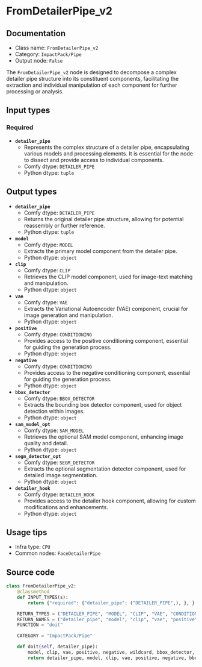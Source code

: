 # FromDetailerPipe_v2
## Documentation
- Class name: `FromDetailerPipe_v2`
- Category: `ImpactPack/Pipe`
- Output node: `False`

The `FromDetailerPipe_v2` node is designed to decompose a complex detailer pipe structure into its constituent components, facilitating the extraction and individual manipulation of each component for further processing or analysis.
## Input types
### Required
- **`detailer_pipe`**
    - Represents the complex structure of a detailer pipe, encapsulating various models and processing elements. It is essential for the node to dissect and provide access to individual components.
    - Comfy dtype: `DETAILER_PIPE`
    - Python dtype: `tuple`
## Output types
- **`detailer_pipe`**
    - Comfy dtype: `DETAILER_PIPE`
    - Returns the original detailer pipe structure, allowing for potential reassembly or further reference.
    - Python dtype: `tuple`
- **`model`**
    - Comfy dtype: `MODEL`
    - Extracts the primary model component from the detailer pipe.
    - Python dtype: `object`
- **`clip`**
    - Comfy dtype: `CLIP`
    - Retrieves the CLIP model component, used for image-text matching and manipulation.
    - Python dtype: `object`
- **`vae`**
    - Comfy dtype: `VAE`
    - Extracts the Variational Autoencoder (VAE) component, crucial for image generation and manipulation.
    - Python dtype: `object`
- **`positive`**
    - Comfy dtype: `CONDITIONING`
    - Provides access to the positive conditioning component, essential for guiding the generation process.
    - Python dtype: `object`
- **`negative`**
    - Comfy dtype: `CONDITIONING`
    - Provides access to the negative conditioning component, essential for guiding the generation process.
    - Python dtype: `object`
- **`bbox_detector`**
    - Comfy dtype: `BBOX_DETECTOR`
    - Extracts the bounding box detector component, used for object detection within images.
    - Python dtype: `object`
- **`sam_model_opt`**
    - Comfy dtype: `SAM_MODEL`
    - Retrieves the optional SAM model component, enhancing image quality and detail.
    - Python dtype: `object`
- **`segm_detector_opt`**
    - Comfy dtype: `SEGM_DETECTOR`
    - Extracts the optional segmentation detector component, used for detailed image segmentation.
    - Python dtype: `object`
- **`detailer_hook`**
    - Comfy dtype: `DETAILER_HOOK`
    - Provides access to the detailer hook component, allowing for custom modifications and enhancements.
    - Python dtype: `object`
## Usage tips
- Infra type: `CPU`
- Common nodes: `FaceDetailerPipe`


## Source code
```python
class FromDetailerPipe_v2:
    @classmethod
    def INPUT_TYPES(s):
        return {"required": {"detailer_pipe": ("DETAILER_PIPE",), }, }

    RETURN_TYPES = ("DETAILER_PIPE", "MODEL", "CLIP", "VAE", "CONDITIONING", "CONDITIONING", "BBOX_DETECTOR", "SAM_MODEL", "SEGM_DETECTOR", "DETAILER_HOOK")
    RETURN_NAMES = ("detailer_pipe", "model", "clip", "vae", "positive", "negative", "bbox_detector", "sam_model_opt", "segm_detector_opt", "detailer_hook")
    FUNCTION = "doit"

    CATEGORY = "ImpactPack/Pipe"

    def doit(self, detailer_pipe):
        model, clip, vae, positive, negative, wildcard, bbox_detector, segm_detector_opt, sam_model_opt, detailer_hook, _, _, _, _ = detailer_pipe
        return detailer_pipe, model, clip, vae, positive, negative, bbox_detector, sam_model_opt, segm_detector_opt, detailer_hook

```
